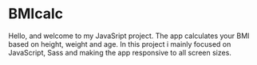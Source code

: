 # BMIcalc

Hello, and welcome to my JavaSript project. 
The app calculates your BMI based on height, weight and age. In this project i mainly focused on JavaScript, Sass and making the app responsive to all screen sizes.
